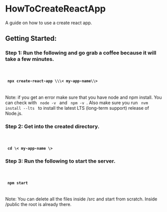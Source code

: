 # HowToCreateReactApp
A guide on how to use a create react app.

## Getting Started:


<h3> Step 1: Run the following and go grab a coffee because it will take a few minutes. </h3> <br> 
<h4><code> npx create-react-app \\\< my-app-name\\> </code> </h4>

<br>

<footer> Note: if you get an error make sure that you have node and npm install. You can check with <code> node -v </code> and <code> npm -v </code>. Also make sure you run <code> nvm install --lts </code> to install the latest LTS (long-term support) release of Node.js. </footer>

<h3>Step 2: Get into the created directory.</h3> <br>
<h4><code> cd \< my-app-name \> </code></h4>

<h3>Step 3: Run the following to start the server.</h3> <br>
<h4><code> npm start </code></h4>

<br>


<footer> Note: You can delete all the files inside <span>/src</span> and start from scratch. Inside <span>/public</span> the root is already there.</footer>


